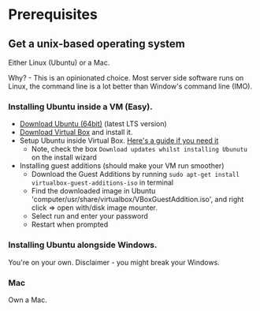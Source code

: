 # Prerequisites

## Get a unix-based operating system

Either Linux (Ubuntu) or a Mac.

Why? - This is an opinionated choice. Most server side software runs on Linux, the command line is a lot better than Window's command line (IMO).

### Installing Ubuntu inside a VM (Easy).

* [Download Ubuntu (64bit)](https://www.ubuntu.com/download/desktop) (latest LTS version)
* [Download Virtual Box](https://www.virtualbox.org/wiki/Downloads) and install it.
* Setup Ubuntu inside Virtual Box. [Here's a guide if you need it](http://www.psychocats.net/ubuntu/virtualbox)
  - Note, check the box `Download updates whilst installing Ubunutu` on the install wizard
* Installing guest additions (should make your VM run smoother)
  - Download the Guest Additions by running `sudo apt-get install virtualbox-guest-additions-iso` in terminal
  - Find the downloaded image in Ubuntu 'computer/usr/share/virtualbox/VBoxGuestAddition.iso', and right click => open with/disk image mounter.
  - Select run and enter your password
  - Restart when prompted

### Installing Ubuntu alongside Windows.

You're on your own. Disclaimer - you might break your Windows.

### Mac

Own a Mac.
